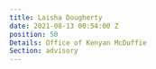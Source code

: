 ```yaml
---
title: Laisha Dougherty
date: 2021-08-13 00:54:00 Z
position: 50
Details: Office of Kenyan McDuffie
Section: advisory
---
```


